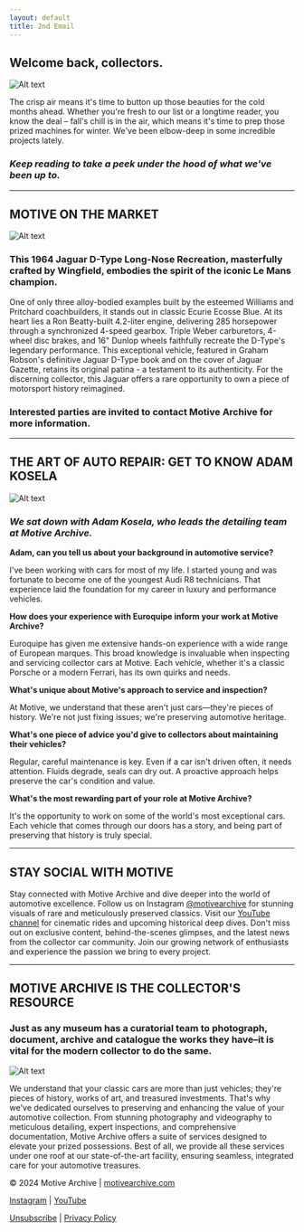 ```yaml
---
layout: default
title: 2nd Email
---
```


## Welcome back, collectors.

![Alt text](https://imagedelivery.net/veo1agD2ekS5yYAVWyZXBA/505c9423-4eb3-4b24-4860-e54892559600/public)

The crisp air means it's time to button up those beauties for the cold months ahead. Whether you're fresh to our list or a longtime reader, you know the deal – fall's chill is in the air, which means it's time to prep those prized machines for winter. We've been elbow-deep in some incredible projects lately.

### _Keep reading to take a peek under the hood of what we've been up to._

---

## MOTIVE ON THE MARKET

![Alt text](https://imagedelivery.net/veo1agD2ekS5yYAVWyZXBA/c2f60274-25a3-47b1-07c6-7285cc389800/public)

### This 1964 Jaguar D-Type Long-Nose Recreation, masterfully crafted by Wingfield, embodies the spirit of the iconic Le Mans champion.

One of only three alloy-bodied examples built by the esteemed Williams and Pritchard coachbuilders, it stands out in classic Ecurie Ecosse Blue. At its heart lies a Ron Beatty-built 4.2-liter engine, delivering 285 horsepower through a synchronized 4-speed gearbox. Triple Weber carburetors, 4-wheel disc brakes, and 16" Dunlop wheels faithfully recreate the D-Type's legendary performance. This exceptional vehicle, featured in Graham Robson's definitive Jaguar D-Type book and on the cover of Jaguar Gazette, retains its original patina - a testament to its authenticity. For the discerning collector, this Jaguar offers a rare opportunity to own a piece of motorsport history reimagined.

### Interested parties are invited to contact Motive Archive for more information.

---

## THE ART OF AUTO REPAIR: GET TO KNOW ADAM KOSELA

![Alt text](https://imagedelivery.net/veo1agD2ekS5yYAVWyZXBA/9832a718-ef19-4250-65f3-7681d0f53300/public)

### _We sat down with Adam Kosela, who leads the detailing team at Motive Archive._

**Adam, can you tell us about your background in automotive service?**

I've been working with cars for most of my life. I started young and was fortunate to become one of the youngest Audi R8 technicians. That experience laid the foundation for my career in luxury and performance vehicles.

**How does your experience with Euroquipe inform your work at Motive Archive?**

Euroquipe has given me extensive hands-on experience with a wide range of European marques. This broad knowledge is invaluable when inspecting and servicing collector cars at Motive. Each vehicle, whether it's a classic Porsche or a modern Ferrari, has its own quirks and needs.

**What's unique about Motive's approach to service and inspection?**

At Motive, we understand that these aren't just cars—they're pieces of history. We're not just fixing issues; we're preserving automotive heritage.

**What's one piece of advice you'd give to collectors about maintaining their vehicles?**

Regular, careful maintenance is key. Even if a car isn't driven often, it needs attention. Fluids degrade, seals can dry out. A proactive approach helps preserve the car's condition and value.

**What's the most rewarding part of your role at Motive Archive?**

It's the opportunity to work on some of the world's most exceptional cars. Each vehicle that comes through our doors has a story, and being part of preserving that history is truly special.

---

## STAY SOCIAL WITH MOTIVE

Stay connected with Motive Archive and dive deeper into the world of automotive excellence. Follow us on Instagram [@motivearchive](https://www.instagram.com/motivearchive) for stunning visuals of rare and meticulously preserved classics. Visit our [YouTube channel](https://www.youtube.com/@MotiveArchiveMedia) for cinematic rides and upcoming historical deep dives. Don't miss out on exclusive content, behind-the-scenes glimpses, and the latest news from the collector car community. Join our growing network of enthusiasts and experience the passion we bring to every project.

---

## MOTIVE ARCHIVE IS THE COLLECTOR'S RESOURCE

### Just as any museum has a curatorial team to photograph, document, archive and catalogue the works they have–it is vital for the modern collector to do the same.

![Alt text](https://imagedelivery.net/veo1agD2ekS5yYAVWyZXBA/2e1c7fda-1a07-406f-9e03-084d62d6da00/public)

We understand that your classic cars are more than just vehicles; they're pieces of history, works of art, and treasured investments. That's why we've dedicated ourselves to preserving and enhancing the value of your automotive collection. From stunning photography and videography to meticulous detailing, expert inspections, and comprehensive documentation, Motive Archive offers a suite of services designed to elevate your prized possessions. Best of all, we provide all these services under one roof at our state-of-the-art facility, ensuring seamless, integrated care for your automotive treasures.

© 2024 Motive Archive | [motivearchive.com](https://www.motivearchive.com)

[Instagram](https://www.instagram.com/motivearchive) | [YouTube](https://www.youtube.com/@MotiveArchiveMedia)

[Unsubscribe](https://www.motivearchive.com/unsubscribe) | [Privacy Policy](https://www.motivearchive.com/privacy)
